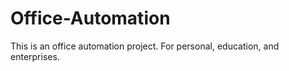 # Office-Automation
This is an office automation project. For personal, education, and enterprises.

